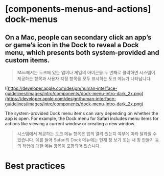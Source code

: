 # **[components-menus-and-actions] dock-menus**

## On a Mac, people can secondary click an app’s or game’s icon in the Dock to reveal a Dock menu, which presents both system-provided and custom items.
> Mac에서는 도크에 있는 앱이나 게임의 아이콘을 두 번째로 클릭하면 시스템이 제공하는 항목과 사용자 지정 항목을 모두 표시하는 도크 메뉴가 나타납니다.
>




![https://developer.apple.com/design/human-interface-guidelines/images/intro/components/dock-menu-intro-dark_2x.png](https://developer.apple.com/design/human-interface-guidelines/images/intro/components/dock-menu-intro-dark_2x.png)

The system-provided Dock menu items can vary depending on whether the app is open. For example, the Dock menu for Safari includes menu items for actions like viewing a current window or creating a new window.
> 시스템에서 제공하는 도크 메뉴 항목은 앱의 열려 있는지 여부에 따라 달라질 수 있습니다. 예를 들어 Safari의 Dock 메뉴에는 현재 창 보기 또는 새 창 만들기 등의 작업에 대한 메뉴 항목이 포함되어 있습니다.
>




# **Best practices**

